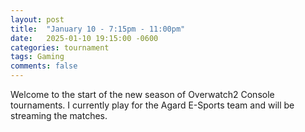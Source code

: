 ```yaml
---
layout: post
title:  "January 10 - 7:15pm - 11:00pm"
date:   2025-01-10 19:15:00 -0600
categories: tournament
tags: Gaming
comments: false
---
```

Welcome to the start of the new season of Overwatch2 Console tournaments. I currently play for the Agard E-Sports team and will be streaming the matches.
